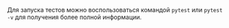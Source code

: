 Для запуска тестов можно воспользоваться командой `pytest` или `pytest -v` для получения более полной информации.